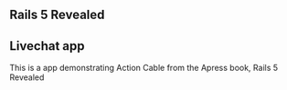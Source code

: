 ## Rails 5 Revealed

## Livechat app

This is a app demonstrating Action Cable from the Apress book, Rails 5 Revealed
